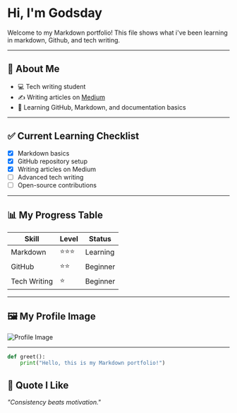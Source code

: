 # Hi, I'm Godsday
Welcome to my Markdown portfolio! This file shows what i've been learning in markdown, Github, and tech writing.

---

## 📌 About Me  
- 💻 Tech writing student  
- ✍️ Writing articles on [Medium](https://medium.com/@godsdaygogdocs)  
- 🚀 Learning GitHub, Markdown, and documentation basics  

---

## ✅ Current Learning Checklist  
- [x] Markdown basics  
- [x] GitHub repository setup  
- [x] Writing articles on Medium  
- [ ] Advanced tech writing  
- [ ] Open-source contributions  

---

## 📊 My Progress Table  

| Skill         | Level   | Status     |
|---------------|---------|------------|
| Markdown      | ⭐⭐⭐   | Learning   |
| GitHub        | ⭐⭐    | Beginner   |
| Tech Writing  | ⭐     | Beginner   |

---

## 🖼️ My Profile Image  
![Profile Image](https://avatars.githubusercontent.com/Fairchild0012)  



---

 
```python
def greet():
    print("Hello, this is my Markdown portfolio!")
```


## 💭 Quote I Like
*"Consistency beats motivation."*

